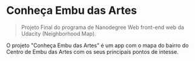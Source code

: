 # Conheça Embu das Artes

> Projeto Final do programa de Nanodegree Web front-end web da Udacity (Neighborhood Map).

O projeto "Conheça Embu das Artes" é um app com o mapa do bairro do Centro de Embu das Artes com os seus principais pontos de intesse.
